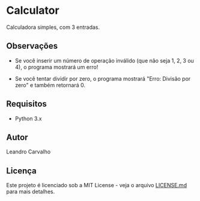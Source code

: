 # Calculator
Calculadora simples, com 3 entradas.

## Observações

- Se você inserir um número de operação inválido (que não seja 1, 2, 3 ou 4), o programa mostrará um erro!

- Se você tentar dividir por zero, o programa mostrará "Erro: Divisão por zero" e também retornará 0.
## Requisitos

- Python 3.x

## Autor

Leandro Carvalho

## Licença
Este projeto é licenciado sob a MIT License - veja o arquivo [LICENSE.md](LICENSE.md) para mais detalhes.
